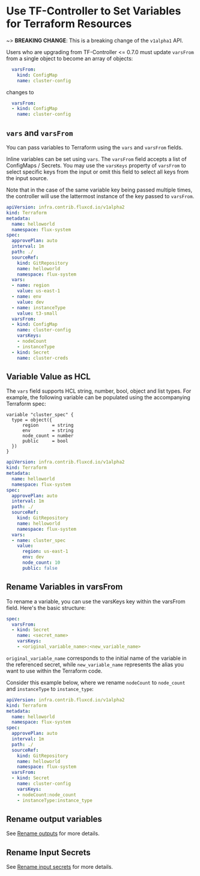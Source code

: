 # Use TF-Controller to Set Variables for Terraform Resources

~> **BREAKING CHANGE**: This is a breaking change of the `v1alpha1` API.

Users who are upgrading from TF-Controller <= 0.7.0 must update `varsFrom`
from a single object to become an array of objects:

```yaml hl_lines="2"
  varsFrom:
    kind: ConfigMap
    name: cluster-config
```

changes to

```yaml hl_lines="2"
  varsFrom:
  - kind: ConfigMap
    name: cluster-config
```

## `vars` and `varsFrom`

You can pass variables to Terraform using the `vars` and `varsFrom` fields.

Inline variables can be set using `vars`. The `varsFrom` field accepts a list of ConfigMaps / Secrets.
You may use the `varsKeys` property of `varsFrom` to select specific keys from the input or omit this field
to select all keys from the input source.

Note that in the case of the same variable key being passed multiple times, the controller will use
the lattermost instance of the key passed to `varsFrom`.

```yaml hl_lines="15-20 22-28"
apiVersion: infra.contrib.fluxcd.io/v1alpha2
kind: Terraform
metadata:
  name: helloworld
  namespace: flux-system
spec:
  approvePlan: auto
  interval: 1m
  path: ./
  sourceRef:
    kind: GitRepository
    name: helloworld
    namespace: flux-system
  vars:
  - name: region
    value: us-east-1
  - name: env
    value: dev
  - name: instanceType
    value: t3-small
  varsFrom:
  - kind: ConfigMap
    name: cluster-config
    varsKeys:
    - nodeCount
    - instanceType
  - kind: Secret
    name: cluster-creds
```

## Variable Value as HCL

The `vars` field supports HCL string, number, bool, object and list types. For example, the following variable can be populated using the accompanying Terraform spec:

```hcl hl_lines="3-6"
variable "cluster_spec" {
  type = object({
      region     = string
      env        = string
      node_count = number
      public     = bool
  })
}
```

```yaml hl_lines="17-20"
apiVersion: infra.contrib.fluxcd.io/v1alpha2
kind: Terraform
metadata:
  name: helloworld
  namespace: flux-system
spec:
  approvePlan: auto
  interval: 1m
  path: ./
  sourceRef:
    kind: GitRepository
    name: helloworld
    namespace: flux-system
  vars:
  - name: cluster_spec
    value:
      region: us-east-1
      env: dev
      node_count: 10
      public: false
```

## Rename Variables in varsFrom

To rename a variable, you can use the varsKeys key within the varsFrom field. 
Here's the basic structure:

```yaml hl_lines="5"
spec:
  varsFrom:
  - kind: Secret
    name: <secret_name>
    varsKeys:
    - <original_variable_name>:<new_variable_name>
```
`original_variable_name` corresponds to the initial name of the variable in the referenced secret,
while `new_variable_name` represents the alias you want to use within the Terraform code.

Consider this example below, where we rename `nodeCount` to `node_count` 
and `instanceType` to `instance_type`:

```yaml hl_lines="18-19"
apiVersion: infra.contrib.fluxcd.io/v1alpha2
kind: Terraform
metadata:
  name: helloworld
  namespace: flux-system
spec:
  approvePlan: auto
  interval: 1m
  path: ./
  sourceRef:
    kind: GitRepository
    name: helloworld
    namespace: flux-system
  varsFrom:
  - kind: Secret
    name: cluster-config
    varsKeys:
    - nodeCount:node_count
    - instanceType:instance_type
```

## Rename output variables

See [Rename outputs](provision-resources-obtain-outputs.md#rename-outputs) for more details.

## Rename Input Secrets

See [Rename input secrets](with-the-ready-to-use-aws-package.md#rename-input-secrets) for more details.
